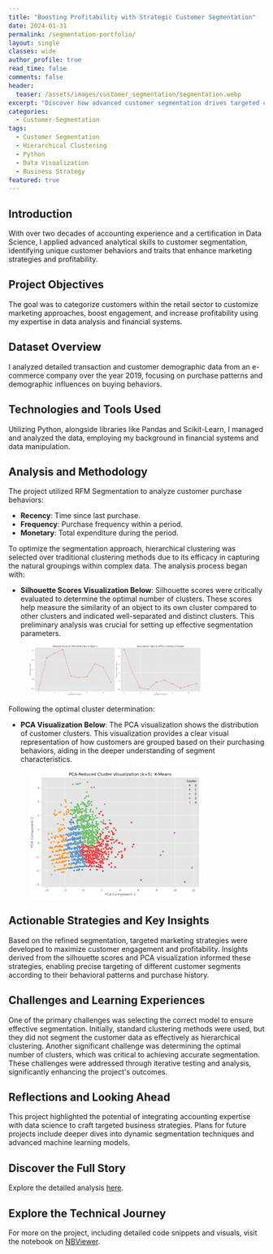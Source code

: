 ```yaml
---
title: "Boosting Profitability with Strategic Customer Segmentation"
date: 2024-01-31
permalink: /segmentation-portfolio/
layout: single
classes: wide
author_profile: true
read_time: false
comments: false
header:
  teaser: /assets/images/customer_segmentation/segmentation.webp
excerpt: "Discover how advanced customer segmentation drives targeted campaigns and boosts profitability."
categories:
  - Customer-Segmentation
tags:
  - Customer Segmentation
  - Hierarchical Clustering
  - Python
  - Data Visualization
  - Business Strategy
featured: true
---
```

## Introduction

With over two decades of accounting experience and a certification in Data Science, I applied advanced analytical skills to customer segmentation, identifying unique customer behaviors and traits that enhance marketing strategies and profitability.

## Project Objectives

The goal was to categorize customers within the retail sector to customize marketing approaches, boost engagement, and increase profitability using my expertise in data analysis and financial systems.

## Dataset Overview

I analyzed detailed transaction and customer demographic data from an e-commerce company over the year 2019, focusing on purchase patterns and demographic influences on buying behaviors.

## Technologies and Tools Used

Utilizing Python, alongside libraries like Pandas and Scikit-Learn, I managed and analyzed the data, employing my background in financial systems and data manipulation.

## Analysis and Methodology

The project utilized RFM Segmentation to analyze customer purchase behaviors:
- **Recency**: Time since last purchase.
- **Frequency**: Purchase frequency within a period.
- **Monetary**: Total expenditure during the period.

To optimize the segmentation approach, hierarchical clustering was selected over traditional clustering methods due to its efficacy in capturing the natural groupings within complex data. The analysis process began with:
- **Silhouette Scores Visualization Below**: Silhouette scores were critically evaluated to determine the optimal number of clusters. These scores help measure the similarity of an object to its own cluster compared to other clusters and indicated well-separated and distinct clusters. This preliminary analysis was crucial for setting up effective segmentation parameters.

<figure class="align-center">
  <img src="/assets/images/customer_segmentation/silhouette.png" alt="Comparative performance of Random Forest and Gradient Boosting models" style="width:80%;">
  <figcaption></figcaption>
</figure>

Following the optimal cluster determination:
- **PCA Visualization Below**: The PCA visualization shows the distribution of customer clusters. This visualization provides a clear visual representation of how customers are grouped based on their purchasing behaviors, aiding in the deeper understanding of segment characteristics.

<figure class="align-center">
  <img src="/assets/images/customer_segmentation/pca_kmeans.png" alt="Cluster Visualization with PCA" style="width:80%;">
  <figcaption></figcaption>
</figure>

## Actionable Strategies and Key Insights

Based on the refined segmentation, targeted marketing strategies were developed to maximize customer engagement and profitability. Insights derived from the silhouette scores and PCA visualization informed these strategies, enabling precise targeting of different customer segments according to their behavioral patterns and purchase history.

## Challenges and Learning Experiences

One of the primary challenges was selecting the correct model to ensure effective segmentation. Initially, standard clustering methods were used, but they did not segment the customer data as effectively as hierarchical clustering. Another significant challenge was determining the optimal number of clusters, which was critical to achieving accurate segmentation. These challenges were addressed through iterative testing and analysis, significantly enhancing the project's outcomes.

## Reflections and Looking Ahead

This project highlighted the potential of integrating accounting expertise with data science to craft targeted business strategies. Plans for future projects include deeper dives into dynamic segmentation techniques and advanced machine learning models.

## Discover the Full Story

Explore the detailed analysis [here](/customer-segmentation-post/).

## Explore the Technical Journey

For more on the project, including detailed code snippets and visuals, visit the notebook on [NBViewer](https://nbviewer.org/github/timothyrobbinscpa/customer_segmentation/blob/master/src/customer_segmentation_FINAL_FINAL_FINAL.ipynb?flush_cache=true).


